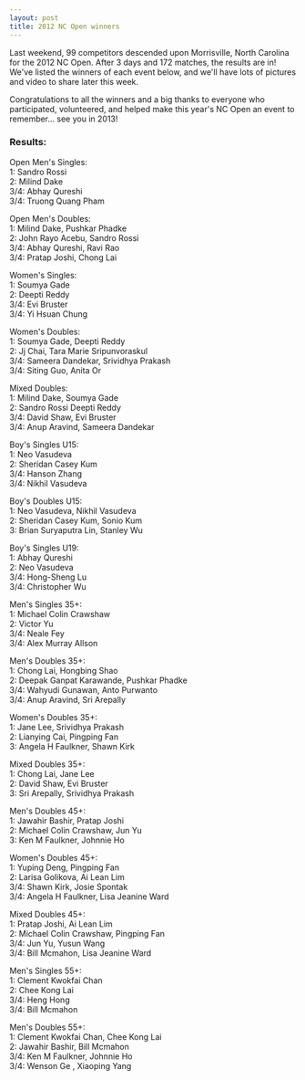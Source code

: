 ```yaml
---
layout: post
title: 2012 NC Open winners
---
```


Last weekend, 99 competitors descended upon Morrisville, North Carolina for the 2012 NC Open. After 3 days and 172 matches, the results are in! We've listed the winners of each event below, and we'll have lots of pictures and video to share later this week.

Congratulations to all the winners and a big thanks to everyone who participated, volunteered, and helped make this year's NC Open an event to remember... see you in 2013!

### Results:
Open Men's Singles:                       <br />
1: Sandro Rossi                           <br />
2: Milind Dake                            <br />
3/4: Abhay Qureshi                        <br />
3/4: Truong Quang Pham                    
 
Open Men's Doubles:                       <br />
1: Milind Dake, Pushkar Phadke            <br />
2: John Rayo Acebu, Sandro Rossi          <br />
3/4: Abhay Qureshi, Ravi Rao              <br />
3/4: Pratap Joshi, Chong Lai              
 
Women's Singles:                          <br />
1: Soumya Gade                            <br />
2: Deepti Reddy                           <br />
3/4: Evi Bruster                          <br />
3/4: Yi Hsuan Chung                       
 
Women's Doubles:                          <br />
1: Soumya Gade, Deepti Reddy              <br />
2: Jj Chai, Tara Marie Sripunvoraskul     <br />
3/4: Sameera Dandekar, Srividhya Prakash  <br />
3/4: Siting Guo, Anita Or                
 
Mixed Doubles:                            <br />
1: Milind Dake, Soumya Gade               <br />
2: Sandro Rossi Deepti Reddy              <br />
3/4: David Shaw, Evi Bruster              <br />
3/4: Anup Aravind, Sameera Dandekar       
 
Boy's Singles U15:                         <br />
1: Neo Vasudeva                           <br />
2: Sheridan Casey Kum                     <br />
3/4: Hanson Zhang                         <br />
3/4: Nikhil Vasudeva                      
 
Boy's Doubles U15:                       <br />
1: Neo Vasudeva, Nikhil Vasudeva          <br />
2: Sheridan Casey Kum, Sonio Kum          <br />
3: Brian Suryaputra Lin, Stanley Wu       
 
Boy's Singles U19:                        <br />
1: Abhay Qureshi                          <br />
2: Neo Vasudeva                           <br />
3/4: Hong-Sheng Lu                        <br />
3/4: Christopher Wu                       
 
Men's Singles 35+:                        <br />
1: Michael Colin Crawshaw                 <br />
2: Victor Yu                              <br />
3/4: Neale Fey                            <br />
3/4: Alex Murray Allson                   
 
Men's Doubles 35+:                        <br />
1: Chong Lai, Hongbing Shao               <br />
2: Deepak Ganpat Karawande, Pushkar Phadke<br />
3/4: Wahyudi Gunawan, Anto Purwanto       <br />
3/4: Anup Aravind, Sri Arepally          
 
Women's Doubles 35+:                      <br />
1: Jane Lee, Srividhya Prakash            <br />
2: Lianying Cai, Pingping Fan             <br />
3: Angela H Faulkner, Shawn Kirk         
 
Mixed Doubles 35+:                        <br />
1: Chong Lai, Jane Lee                    <br />
2: David Shaw, Evi Bruster                <br />
3: Sri Arepally, Srividhya Prakash        
 
Men's Doubles 45+:                        <br />
1: Jawahir Bashir, Pratap Joshi           <br />
2: Michael Colin Crawshaw, Jun Yu         <br />
3: Ken M Faulkner, Johnnie Ho             
 
Women's Doubles 45+:                      <br />
1: Yuping Deng, Pingping Fan              <br />
2: Larisa Golikova, Ai Lean Lim           <br />
3/4: Shawn Kirk, Josie Spontak            <br />
3/4: Angela H Faulkner, Lisa Jeanine Ward 
 
Mixed Doubles 45+:                        <br />
1: Pratap Joshi, Ai Lean Lim              <br />
2: Michael Colin Crawshaw, Pingping Fan   <br />
3/4: Jun Yu, Yusun Wang                   <br />
3/4: Bill Mcmahon, Lisa Jeanine Ward      
 
Men's Singles 55+:                        <br />
1: Clement Kwokfai Chan                   <br />
2: Chee Kong Lai                          <br />
3/4: Heng Hong                            <br />
3/4: Bill Mcmahon                         
 
Men's Doubles 55+:                        <br />
1: Clement Kwokfai Chan, Chee Kong Lai    <br />
2: Jawahir Bashir, Bill Mcmahon           <br />
3/4: Ken M Faulkner, Johnnie Ho           <br />
3/4: Wenson Ge , Xiaoping Yang            
